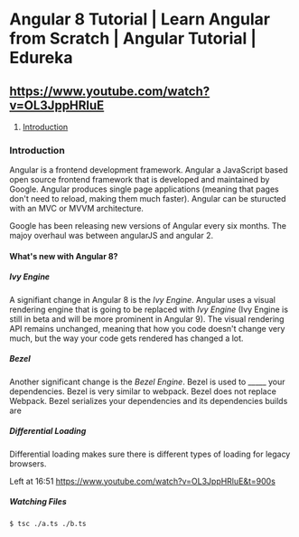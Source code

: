 # Angular 8 Tutorial | Learn Angular from Scratch | Angular Tutorial | Edureka

## https://www.youtube.com/watch?v=OL3JppHRluE

1. [ Introduction ](#introduction)

<a data="introduction"></a>

### Introduction

Angular is a frontend development framework. Angular a JavaScript based open source frontend framework that is developed and maintained by Google. Angular produces single page applications (meaning that pages don't need to reload, making them much faster). Angular can be sturucted with an MVC or MVVM architecture.  

Google has been releasing new versions of Angular every six months. The majoy overhaul was between angularJS and angular 2. 

#### What's new with Angular 8?

##### Ivy Engine

A signifiant change in Angular 8 is the _Ivy Engine_. Angular uses a visual rendering engine that is going to be replaced with _Ivy Engine_ (Ivy Engine is still in beta and will be more prominent in Angular 9). The visual rendering API remains unchanged, meaning that how you code doesn't change very much, but the way your code gets rendered has changed a lot. 

##### Bezel

Another significant change is the _Bezel Engine_. Bezel is used to _____ your dependencies. Bezel is very similar to webpack. Bezel does not replace Webpack. Bezel serializes your dependencies and its dependencies builds are 

##### Differential Loading

Differential loading makes sure there is different types of loading for legacy browsers.

Left at 16:51
https://www.youtube.com/watch?v=OL3JppHRluE&t=900s





##### Watching Files

`$ tsc ./a.ts ./b.ts`